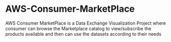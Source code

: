 # AWS-Consumer-MarketPlace
AWS Consumer MarketPlace is a Data Exchange Visualization Project where consumer can browse the Marketplace catalog to view/subscribe the products available and then can use the datasets according to their needs
